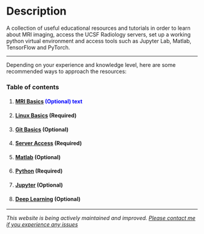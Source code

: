 # Description

A collection of useful educational resources and tutorials in order to learn about MRI imaging, access the UCSF Radiology servers, set up a working python virtual environment and access tools such as Jupyter Lab, Matlab, TensorFlow and PyTorch.

---

Depending on your experience and knowledge level, here are some recommended ways to approach the resources:

### Table of contents

 1. #### [MRI Basics](/page/mriresources) <span style="color:blue"> (Optional) text</span>
 2. #### [Linux Basics](/page/linuxresources) (Required)
 3. #### [Git Basics](/page/gitresources) (Optional)
 4. #### [Server Access](/page/serveraccessresources) (Required)
 5. #### [Matlab](/page/matlabresources) (Optional)
 6. #### [Python](/page/pythonresources) (Required)
 7. #### [Jupyter](/page/jupyterresources) (Optional)
 8. #### [Deep Learning](/page/dlresources) (Optional)

---

*This website is being actively maintained and improved. [Please contact me if you experience any issues](mailto:alejandro.moralesmartinez@ucsf.edu)*
